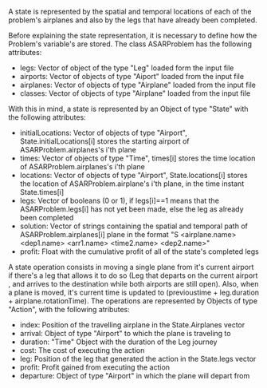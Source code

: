 A state is represented by the spatial and temporal locations of each of the problem's airplanes and also by the legs that have already been completed.

Before explaining the state representation, it is necessary to define how the Problem's variable's are stored. The class ASARProblem has the following attributes:
* legs: Vector of object of the type "Leg" loaded form the input file
* airports: Vector of objects of type "Aiport" loaded from the input file
* airplanes: Vector of objects of type "Airplane" loaded from the input file
* classes: Vector of objects of type "Airplane" loaded from the input file

With this in mind, a state is represented by an Object of type "State" with the following attributes:
* initialLocations: Vector of objects of type "Airport", State.initialLocations[i] stores the starting airport of ASARProblem.airplanes's i'th plane
* times: Vector of objects of type "Time", times[i] stores the time location of ASARProblem.airplanes's i'th plane
* locations: Vector of objects of type "Airport", State.locations[i] stores the location of ASARProblem.airplane's i'th plane, in the time instant State.times[i]
* legs: Vector of booleans (0 or 1), if legs[i]==1 means that the ASARProblem.legs[i] has not yet been made, else the leg as already been completed
* solution: Vector of strings containing the spatial and temporal path of ASARProblem.airplanes[i] plane in the format "S <airplane.name> <time1> <dep1.name> <arr1.name> <time2.name> <dep2.name>"
* profit: Float with the cumulative profit of all of the state's completed legs

A state operation consists in moving a single plane from it's current airport if there's a leg that allows it to do so (Leg that departs on the current airport , and arrives to the destination while both airports are still open). Also, when a plane is moved, it's current time is updated to (previoustime + leg.duration + airplane.rotationTime). The operations are represented by Objects of type "Action", with the following atributes:
* index: Position of the travelling airplane in the State.Airplanes vector
* arrival: Object of type "Airport" to which the plane is traveling to
* duration: "Time" Object with the duration of the Leg journey
* cost: The cost of executing the action
* leg: Position of the leg that generated the action in the State.legs vector
* profit: Profit gained from executing the action
* departure: Object of type "Airport" in which the plane will depart from